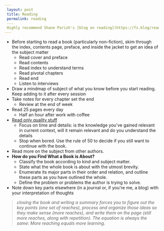 ```yaml
---
 layout: post
 title: Reading
 permalink: reading
 ---
 Highly recommend Shane Parish's [blog on reading](https://fs.blog/reading/). Some notes/takeways below after diving into the rabbit hole.
---
```

- Before starting to read a book (particularly non-fiction), skim through the index, contents page, preface, and inside the jacket to get an idea of the subject matter
	- Read cover and preface
	- Read contents
	- Read index to understand terms
	- Read pivotal chapters
	- Read end
	- Listen to interviews
- Draw a mindmap of subject of what you know before you start reading. Keep adding to it after every session
- Take notes for every chapter set the end
	- Review at the end of week
- Read 25 pages every day
	- Half an hour after work with coffee
- [Read only quality stuff](https://medium.com/personal-growth/what-you-spend-time-reading-changes-your-brain-ee2ab4f2aa17)
	- Focus on time and details: is the knowledge you've gained relevant in current context, will it remain relevant and do you understand the details
	- Stop when bored. Use the rule of 50 to decide if you still want to continue with the book.
- Read more on the subject from other authors.
- **How do you Find What a Book is About?**
	- Classify the book according to kind and subject matter. 
	- State what the whole book is about with the utmost brevity.
	- Enumerate its major parts in their order and relation, and outline these parts as you have outlined the whole. 
	- Define the problem or problems the author is trying to solve.
- Note down key parts elsewhere (in a journal or, if you're me, a blog) with your interpretation of thoughts
> *closing the book and writing a summary forces you to figure out the key points (one set of reaches), process and organize those ideas so they make sense (more reaches), and write them on the page (still more reaches, along with repetition). The equation is always the same: More reaching equals more learning.*
